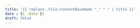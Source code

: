 ```yaml
---
title: '{{ replace .File.ContentBaseName "_" " " | title }}'
date : {{ .Date }}
draft: false
---
```


